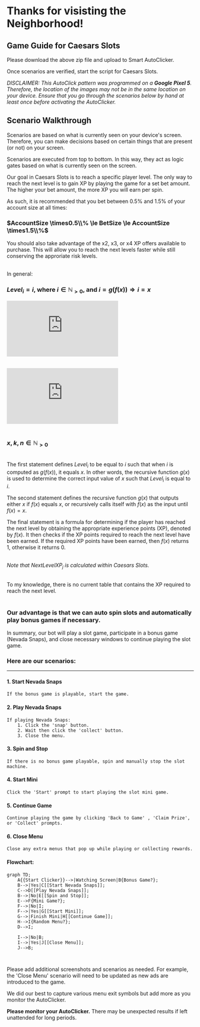 # Thanks for visisting the Neighborhood!

## Game Guide for Caesars Slots

Please download the above zip file and upload to Smart AutoClicker.

Once scenarios are verified, start the script for Caesars Slots.

_DISCLAIMER: This AutoClick pattern was programmed on a **Google Pixel 5**.
Therefore, the location of the images may not be in the same location on your device. 
Ensure that you go through the scenarios below by hand at least once before activating the AutoClicker._

## Scenario Walkthrough

Scenarios are based on what is currently seen on your device's screen. Therefore, you can make decisions based on certain things that are present (or not) on your screen.

Scenarios are executed from top to bottom. In this way, they act as logic gates based on what is currently seen on the screen.

Our goal in Caesars Slots is to reach a specific player level. The only way to reach the next level is to gain XP by playing the game for a set bet amount. The higher your bet amount, the more XP you will earn per spin. 

As such, it is recommended that you bet between 0.5% and 1.5% of your account size at all times:<br>

### $AccountSize \times0.5\\% \le BetSize \le AccountSize \times1.5\\%$<br>

You should also take advantage of the x2, x3, or x4 XP offers available to purchase. This will allow you to reach the next levels faster while still conserving the approriate risk levels.<br><br>

In general:

### $Level_i = i \text{, where } i \in \mathbb{N}_{>0} \text{, and } i=g(f(x))\Rightarrow i=x$

![alt text](https://latex.codecogs.com/png.latex?%5Cdpi%7B150%7D%20%5Cbg_white%20%5Cpagecolor%7Bwhite%7D%20g%28x%29%20%3D%20%5Cbegin%7Bcases%7D%20x%2C%20%26%20%5Ctext%7Bif%20%7D%20f%28x%29%3Dx%5C%5Cg%28f%28x%29%29%2C%20%26%20%5Ctext%7Botherwise%7D%5Cend%7Bcases%7D)<br><br>

![alt text](https://latex.codecogs.com/png.latex?%5Cdpi%7B150%7D%20%5Cbg_white%20f%28x%29%20%3D%20%5Csum_%7Bj%3D1%7D%5E%7Bx%7D%20LevelReached_%7Bj-1%7D%20&plus;%20%5Cbegin%7Bcases%7D%201%2C%20%26%20%5Ctext%7Bif%20%7D%20%5Csum_%7Bk%3D1%7D%5En%20%5Cfrac%7B%28BetSize_k%20%5Ctimes%20XPBonus_k%29%7D%7BNextLevelXP_j%7D%20%5Cge%201%20%5C%5C0%2C%20%26%20%5Ctext%7Botherwise%7D%5Cend%7Bcases%7D)<br><br>

### $x,k,n \in \mathbb{N}_{>0}$<br><br>

The first statement defines $Level_i$ to be equal to $i$ such that when $i$ is computed as $g(f(x))$, it equals $x$. In other words, the recursive function $g(x)$ is used to determine the correct input value of $x$ such that $Level_i$ is equal to $i$.<br>

The second statement defines the recursive function $g(x)$ that outputs either $x$ if $f(x)$ equals $x$, or recursively calls itself with $f(x)$ as the input until $f(x) = x$.<br>

The final statement is a formula for determining if the player has reached the next level by obtaining the appropriate experience points (XP), denoted by $f(x)$. It then checks if the XP points required to reach the next level have been earned. If the required XP points have been earned, then $f(x)$ returns $1$, otherwise it returns $0$.<br><br>

_Note that_ $NextLevelXP_j$ _is calculated within Caesars Slots._<br><br>

To my knowledge, there is no current table that contains the XP required to reach the next level.<br><br>

### **Our advantage is that we can auto spin slots and automatically play bonus games if necessary.**

In summary, our bot will play a slot game, participate in a bonus game (Nevada Snaps), and close necessary windows to continue playing the slot game.

### Here are our scenarios:

---

#### 1. Start Nevada Snaps
    If the bonus game is playable, start the game.

#### 2. Play Nevada Snaps
    If playing Nevada Snaps:
        1. Click the 'snap' button.
        2. Wait then click the 'collect' button.
        3. Close the menu.

#### 3. Spin and Stop
    If there is no bonus game playable, spin and manually stop the slot machine. 
    
#### 4. Start Mini
    Click the 'Start' prompt to start playing the slot mini game.

#### 5. Continue Game
    Continue playing the game by clicking 'Back to Game' , 'Claim Prize', or 'Collect' prompts.
    
#### 6. Close Menu
    Close any extra menus that pop up while playing or collecting rewards.
    
#### Flowchart:
```mermaid
graph TD;
    A{{Start Clicker}}-->|Watching Screen|B{Bonus Game?};
    B-->|Yes|C[[Start Nevada Snaps]];
    C-->D[[Play Nevada Snaps]];
    B-->|No|E[[Spin and Stop]];
    E-->F{Mini Game?};
    F-->|No|I;
    F-->|Yes|G[[Start Mini]];
    G-->|Finish Mini|H[[Continue Game]];
    H-->I{Random Menu?};
    D-->I;
    
    I-->|No|B;
    I-->|Yes|J[[Close Menu]];
    J-->B;
    
    
```
Please add additional screenshots and scenarios as needed. For example, the 'Close Menu' scenario will need to be updated as new ads are introduced to the game.

We did our best to capture various menu exit symbols but add more as you monitor the AutoClicker.

**Please monitor your AutoClicker.** There may be unexpected results if left unattended for long periods. 

